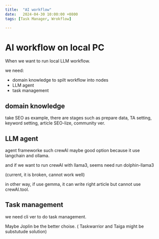 ```yaml
---
title:  "AI workflow"
date:   2024-04-30 10:00:00 +0800
tags: [Task Manager, Wrokflow]

---
```


# AI workflow on local PC 

When we want to run local LLM workflow.

we need:

* domain knowledge to spilt workflow into nodes
* LLM agent
* task management


## domain knowledge

take SEO as example, there are stages such as prepare data, TA setting, keyword setting, article SEO-lize, community ver.


## LLM agent

agent frameworke such crewAI maybe good option because it use langchain and ollama.

and if we want to run crewAI with llama3, seems need run dolphin-llama3

(current, it is broken, cannot work well)

in other way, if use gemma, it can write right article but cannot use crewAI.tool.


## Task management

we need cli ver to do task management.

Maybe Joplin be the better choise. ( Taskwarrior and Taiga might be substutude solution)
